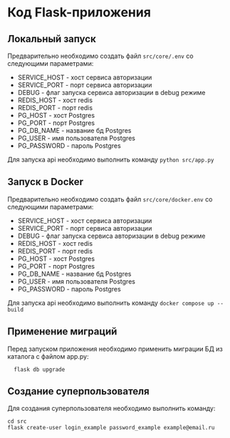 # Код Flask-приложения

## Локальный запуск
Предварительно необходимо создать файл `src/core/.env` со следующими параметрами:

- SERVICE_HOST - хост сервиса авторизации
- SERVICE_PORT - порт сервиса авторизации
- DEBUG - флаг запуска сервиса авторизации в debug режиме
- REDIS_HOST - хост redis
- REDIS_PORT - порт redis
- PG_HOST - хост Postgres
- PG_PORT - порт Postgres
- PG_DB_NAME - название бд Postgres
- PG_USER - имя пользователя Postgres
- PG_PASSWORD - пароль Postgres

Для запуска api необходимо выполнить команду
```python src/app.py```


## Запуск в Docker
Предварительно необходимо создать файл `src/core/docker.env` со следующими параметрами:

- SERVICE_HOST - хост сервиса авторизации
- SERVICE_PORT - порт сервиса авторизации
- DEBUG - флаг запуска сервиса авторизации в debug режиме
- REDIS_HOST - хост redis
- REDIS_PORT - порт redis
- PG_HOST - хост Postgres
- PG_PORT - порт Postgres
- PG_DB_NAME - название бд Postgres
- PG_USER - имя пользователя Postgres
- PG_PASSWORD - пароль Postgres

Для запуска api необходимо выполнить команду
```docker compose up --build```

## Применение миграций
Перед запуском приложения необходимо применить миграции БД
 из каталога с файлом app.py:
 
`  flask db upgrade`

## Создание суперпользователя
Для создания суперпользователя необходимо выполнить команду:
```
cd src
flask create-user login_example password_example example@email.ru
```